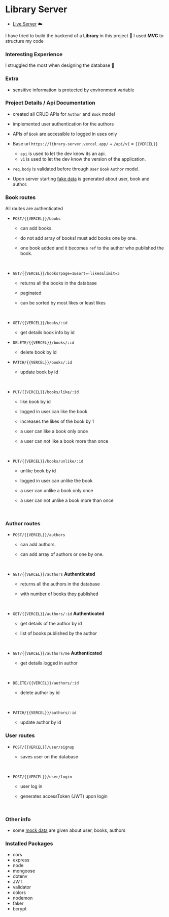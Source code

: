 # Library Server

- [Live Server](https://library-server.vercel.app/) ☁️

I have tried to build the backend of a **Library** in this project 🙎 I used **MVC** to structure my code

### Interesting Experience

I struggled the most when designing the database 🙇

### Extra

- sensitive information is protected by environment variable

### Project Details / Api Documentation

- created all CRUD APIs for `Author` and `Book` model
- implemented user authentication for the authors
- APIs of `Book` are accessible to logged in uses only

- Base url `https://library-server.vercel.app/` + `/api/v1` = `{{VERCEL}}`
  - `api` is used to let the dev know its an api.
  - `v1` is used to let the dev know the version of the application.
- `req.body` is validated before through `User` `Book` `Author` model.
- Upon server starting [fake data](https://github.com/ThakurSaad/library-server/tree/main/utils) is generated about user, book and author.

### Book routes

All routes are authenticated

- `POST/{{VERCEL}}/books`

  - can add books.
  - do not add array of books! must add books one by one.
  - one book added and it becomes `ref` to the author who published the book.

    <br>

- `GET/{{VERCEL}}/books?page=1&sort=-likes&limit=3`

  - returns all the books in the database
  - paginated
  - can be sorted by most likes or least likes

    <br>

- `GET/{{VERCEL}}/books/:id`

  - get details book info by id

- `DELETE/{{VERCEL}}/books/:id`

  - delete book by id

- `PATCH/{{VERCEL}}/books/:id`

  - update book by id

    <br>

- `PUT/{{VERCEL}}/books/like/:id`

  - like book by id
  - logged in user can like the book
  - increases the likes of the book by 1
  - a user can like a book only once
  - a user can not like a book more than once

    <br>

- `PUT/{{VERCEL}}/books/unlike/:id`

  - unlike book by id
  - logged in user can unlike the book
  - a user can unlike a book only once
  - a user can not unlike a book more than once

    <br>

### Author routes

- `POST/{{VERCEL}}/authors`

  - can add authors.
  - can add array of authors or one by one.

    <br>

- `GET/{{VERCEL}}/authors` **Authenticated**

  - returns all the authors in the database
  - with number of books they published

    <br>

- `GET/{{VERCEL}}/authors/:id` **Authenticated**

  - get details of the author by id
  - list of books published by the author

    <br>

- `GET/{{VERCEL}}/authors/me` **Authenticated**

  - get details logged in author

    <br>

- `DELETE/{{VERCEL}}/authors/:id`

  - delete author by id

    <br>

- `PATCH/{{VERCEL}}/authors/:id`

  - update author by id

### User routes

- `POST/{{VERCEL}}/user/signup`

  - saves user on the database

    <br>

- `POST/{{VERCEL}}/user/login`

  - user log in
  - generates accessToken (JWT) upon login

    <br>

### Other info

- some [mock data](https://github.com/ThakurSaad/library-server/tree/main/data) are given about user, books, authors

### Installed Packages

- cors
- express
- node
- mongoose
- dotenv
- JWT
- validator
- colors
- nodemon
- faker
- bcrypt